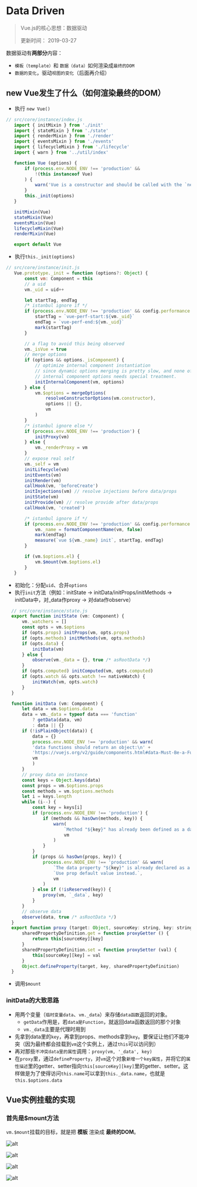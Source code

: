 # Data Driven
> Vue.js的核心思想：数据驱动
> 
> 更新时间： 2019-03-27

数据驱动有**两部分**内容：
 - `模板（template）`和 `数据（data）`如何渲染成`最终的DOM`
 - `数据的变化`，驱动`视图的变化`（后面再介绍）

## new Vue发生了什么（如何渲染最终的DOM）
 - 执行 `new Vue()`
 ```js
 // src/core/instance/index.js
    import { initMixin } from './init'
    import { stateMixin } from './state'
    import { renderMixin } from './render'
    import { eventsMixin } from './events'
    import { lifecycleMixin } from './lifecycle'
    import { warn } from '../util/index'

    function Vue (options) {
        if (process.env.NODE_ENV !== 'production' &&
            !(this instanceof Vue)
        ) {
            warn('Vue is a constructor and should be called with the `new` keyword')
        }
        this._init(options)
    }

    initMixin(Vue)
    stateMixin(Vue)
    eventsMixin(Vue)
    lifecycleMixin(Vue)
    renderMixin(Vue)

    export default Vue
 ```

 - 执行`this._init(options)`
 ```js
 // src/core/instance/init.js
    Vue.prototype._init = function (options?: Object) {
        const vm: Component = this
        // a uid
        vm._uid = uid++

        let startTag, endTag
        /* istanbul ignore if */
        if (process.env.NODE_ENV !== 'production' && config.performance && mark) {
            startTag = `vue-perf-start:${vm._uid}`
            endTag = `vue-perf-end:${vm._uid}`
            mark(startTag)
        }

        // a flag to avoid this being observed
        vm._isVue = true
        // merge options
        if (options && options._isComponent) {
            // optimize internal component instantiation
            // since dynamic options merging is pretty slow, and none of the
            // internal component options needs special treatment.
            initInternalComponent(vm, options)
        } else {
            vm.$options = mergeOptions(
                resolveConstructorOptions(vm.constructor),
                options || {},
                vm
            )
        }
        /* istanbul ignore else */
        if (process.env.NODE_ENV !== 'production') {
            initProxy(vm)
        } else {
            vm._renderProxy = vm
        }
        // expose real self
        vm._self = vm
        initLifecycle(vm)
        initEvents(vm)
        initRender(vm)
        callHook(vm, 'beforeCreate')
        initInjections(vm) // resolve injections before data/props
        initState(vm)
        initProvide(vm) // resolve provide after data/props
        callHook(vm, 'created')

        /* istanbul ignore if */
        if (process.env.NODE_ENV !== 'production' && config.performance && mark) {
            vm._name = formatComponentName(vm, false)
            mark(endTag)
            measure(`vue ${vm._name} init`, startTag, endTag)
        }

        if (vm.$options.el) {
            vm.$mount(vm.$options.el)
        }
    }
 ```
  - 初始化：分配`uid`、合并`options`
  - 执行`init`方法（例如：initState -> initData/initProps/initMethods -> initData中，对_data作proxy -> 对data作observe）
  ```js
    // src/core/instance/state.js
    export function initState (vm: Component) {
        vm._watchers = []
        const opts = vm.$options
        if (opts.props) initProps(vm, opts.props)
        if (opts.methods) initMethods(vm, opts.methods)
        if (opts.data) {
            initData(vm)
        } else {
            observe(vm._data = {}, true /* asRootData */)
        }
        if (opts.computed) initComputed(vm, opts.computed)
        if (opts.watch && opts.watch !== nativeWatch) {
            initWatch(vm, opts.watch)
        }
    }

    function initData (vm: Component) {
        let data = vm.$options.data
        data = vm._data = typeof data === 'function'
            ? getData(data, vm)
            : data || {}
        if (!isPlainObject(data)) {
            data = {}
            process.env.NODE_ENV !== 'production' && warn(
            'data functions should return an object:\n' +
            'https://vuejs.org/v2/guide/components.html#data-Must-Be-a-Function',
            vm
            )
        }
        // proxy data on instance
        const keys = Object.keys(data)
        const props = vm.$options.props
        const methods = vm.$options.methods
        let i = keys.length
        while (i--) {
            const key = keys[i]
            if (process.env.NODE_ENV !== 'production') {
                if (methods && hasOwn(methods, key)) {
                    warn(
                        `Method "${key}" has already been defined as a data property.`,
                        vm
                    )
                }
            }
            if (props && hasOwn(props, key)) {
                process.env.NODE_ENV !== 'production' && warn(
                    `The data property "${key}" is already declared as a prop. ` +
                    `Use prop default value instead.`,
                    vm
                )
            } else if (!isReserved(key)) {
                proxy(vm, `_data`, key)
            }
        }
        // observe data
        observe(data, true /* asRootData */)
    }
    export function proxy (target: Object, sourceKey: string, key: string) {
        sharedPropertyDefinition.get = function proxyGetter () {
            return this[sourceKey][key]
        }
        sharedPropertyDefinition.set = function proxySetter (val) {
            this[sourceKey][key] = val
        }
        Object.defineProperty(target, key, sharedPropertyDefinition)
    }
  ```
  - 调用`$mount`

### initData的大致思路
 - 用两个变量（`临时变量data`、`vm._data`）来存储`data函数`返回的对象。
    - `getData`作用是，若`data是Function`，就返回data函数返回的那个对象
    - `vm._data`主要是代理时用到
 - 先拿到data里的`key`，再拿到props、methods拿到`key`。要保证让他们不能冲突（因为最终都会挂载到`vm`这个实例上，通过`this`可以访问到）
 - 再对那些`不冲突data里的属性`调用：`proxy(vm, '_data', key)`
 - 在`proxy`里，通过`defineProperty`，对`vm`这个对象`新增一个key属性`，并将它的`属性描述`里的getter、setter指向`this[sourceKey][key]`里的getter、setter。这样做是为了使得访问`this.name`可以拿到`this._data.name`，也就是`this.$options.data`

## Vue实例挂载的实现
### 首先是$mount方法
`vm.$mount`挂载的目标，就是把 **模板** 渲染成 **最终的DOM**。

![alt](./img/datadriven-1.jpg)

![alt](./img/datadriven-2.jpg)

![alt](./img/datadriven-3.jpg)

![alt](./img/datadriven-4.jpg)
